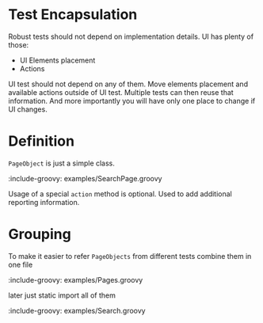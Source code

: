 # Test Encapsulation

Robust tests should not depend on implementation details. 
UI has plenty of those:
* UI Elements placement
* Actions

UI test should not depend on any of them.
Move elements placement and available actions outside of UI test.
Multiple tests can then reuse that information. 
And more importantly you will have only one place to change if UI changes.

# Definition

`PageObject` is just a simple class.

:include-groovy: examples/SearchPage.groovy

Usage of a special `action` method is optional. Used to add additional reporting information.
 
# Grouping
 
To make it easier to refer `PageObjects` from different tests combine them in one file

:include-groovy: examples/Pages.groovy

later just static import all of them

:include-groovy: examples/Search.groovy


